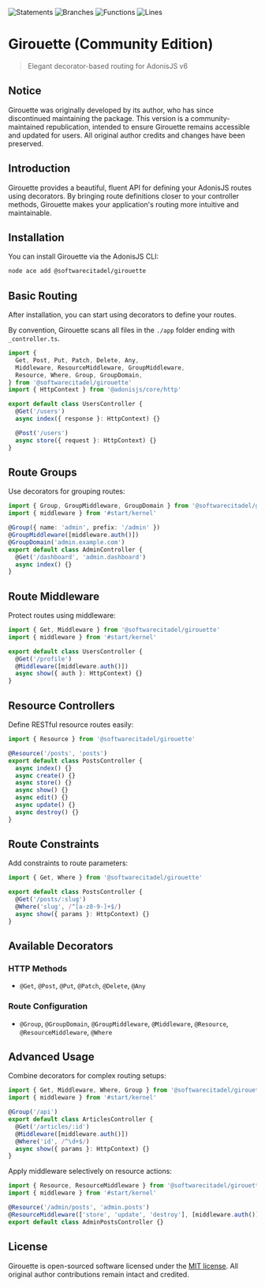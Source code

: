 ![Statements](https://img.shields.io/badge/statements-97.68%25-brightgreen.svg?style=flat)
![Branches](https://img.shields.io/badge/branches-89.87%25-yellow.svg?style=flat)
![Functions](https://img.shields.io/badge/functions-96.55%25-brightgreen.svg?style=flat)
![Lines](https://img.shields.io/badge/lines-97.68%25-brightgreen.svg?style=flat)

# Girouette (Community Edition)

> Elegant decorator-based routing for AdonisJS v6

## Notice

Girouette was originally developed by its author, who has since discontinued maintaining the package. This version is a community-maintained republication, intended to ensure Girouette remains accessible and updated for users. All original author credits and changes have been preserved.

## Introduction

Girouette provides a beautiful, fluent API for defining your AdonisJS routes using decorators. By bringing route definitions closer to your controller methods, Girouette makes your application's routing more intuitive and maintainable.

## Installation

You can install Girouette via the AdonisJS CLI:

```bash
node ace add @softwarecitadel/girouette
```

## Basic Routing

After installation, you can start using decorators to define your routes.

By convention, Girouette scans all files in the `./app` folder ending with `_controller.ts`.

```typescript
import {
  Get, Post, Put, Patch, Delete, Any,
  Middleware, ResourceMiddleware, GroupMiddleware,
  Resource, Where, Group, GroupDomain,
} from '@softwarecitadel/girouette'
import { HttpContext } from '@adonisjs/core/http'

export default class UsersController {
  @Get('/users')
  async index({ response }: HttpContext) {}

  @Post('/users')
  async store({ request }: HttpContext) {}
}
```

## Route Groups

Use decorators for grouping routes:

```typescript
import { Group, GroupMiddleware, GroupDomain } from '@softwarecitadel/girouette'
import { middleware } from '#start/kernel'

@Group({ name: 'admin', prefix: '/admin' })
@GroupMiddleware([middleware.auth()])
@GroupDomain('admin.example.com')
export default class AdminController {
  @Get('/dashboard', 'admin.dashboard')
  async index() {}
}
```

## Route Middleware

Protect routes using middleware:

```typescript
import { Get, Middleware } from '@softwarecitadel/girouette'
import { middleware } from '#start/kernel'

export default class UsersController {
  @Get('/profile')
  @Middleware([middleware.auth()])
  async show({ auth }: HttpContext) {}
}
```

## Resource Controllers

Define RESTful resource routes easily:

```typescript
import { Resource } from '@softwarecitadel/girouette'

@Resource('/posts', 'posts')
export default class PostsController {
  async index() {}
  async create() {}
  async store() {}
  async show() {}
  async edit() {}
  async update() {}
  async destroy() {}
}
```

## Route Constraints

Add constraints to route parameters:

```typescript
import { Get, Where } from '@softwarecitadel/girouette'

export default class PostsController {
  @Get('/posts/:slug')
  @Where('slug', /^[a-z0-9-]+$/)
  async show({ params }: HttpContext) {}
}
```

## Available Decorators

### HTTP Methods

* `@Get`, `@Post`, `@Put`, `@Patch`, `@Delete`, `@Any`

### Route Configuration

* `@Group`, `@GroupDomain`, `@GroupMiddleware`, `@Middleware`, `@Resource`, `@ResourceMiddleware`, `@Where`

## Advanced Usage

Combine decorators for complex routing setups:

```typescript
import { Get, Middleware, Where, Group } from '@softwarecitadel/girouette'
import { middleware } from '#start/kernel'

@Group('/api')
export default class ArticlesController {
  @Get('/articles/:id')
  @Middleware([middleware.auth()])
  @Where('id', /^\d+$/)
  async show({ params }: HttpContext) {}
}
```

Apply middleware selectively on resource actions:

```typescript
import { Resource, ResourceMiddleware } from '@softwarecitadel/girouette'
import { middleware } from '#start/kernel'

@Resource('/admin/posts', 'admin.posts')
@ResourceMiddleware(['store', 'update', 'destroy'], [middleware.auth()])
export default class AdminPostsController {}
```

## License

Girouette is open-sourced software licensed under the [MIT license](./LICENSE.md). All original author contributions remain intact and credited.
